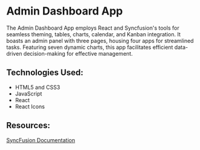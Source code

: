 # Admin Dashboard App

The Admin Dashboard App employs React and Syncfusion's tools for seamless theming, tables, charts, calendar, and Kanban integration. It boasts an admin panel with three pages, housing four apps for streamlined tasks. Featuring seven dynamic charts, this app facilitates efficient data-driven decision-making for effective management.


## Technologies Used:
- HTML5 and CSS3
- JavaScript
- React 
- React Icons


## Resources:
[SyncFusion Documentation](https://ej2.syncfusion.com/documentation/introduction?_gl=1*1ga459o*_ga*MjExMTQzMzk5NC4xNjkzODg1NDc2*_ga_41J4HFMX1J*MTY5MzkwMDI2NC4yLjEuMTY5MzkwMDQ2Ni4wLjAuMA..) 